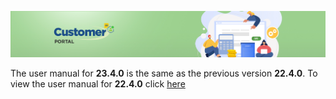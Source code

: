![](/Customerportal/src/images/customer-portal/front-end-user/CP_banner.jpg)

The user manual for **23.4.0** is the same as the previous version **22.4.0**. 
To view the user manual for **22.4.0** click [here](./usermanual-paymentportal-23.4.0-admin-user.md)
